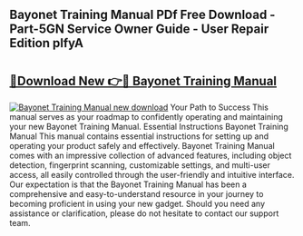 ## Bayonet Training Manual PDf Free Download - Part-5GN Service Owner Guide - User Repair Edition plfyA

# <h2><a href="http://bc16202.oget.top/?id=Bayonet+Training+Manual">🔗Download New 👉🔴 Bayonet Training Manual</a></h2>

[![Bayonet Training Manual new download](https://i.imgur.com/5g1atiW.png)](http://bc16202.oget.top/?id=Bayonet+Training+Manual)
Your Path to Success This manual serves as your roadmap to confidently operating and maintaining your new Bayonet Training Manual. Essential Instructions Bayonet Training Manual This manual contains essential instructions for setting up and operating your product safely and effectively. Bayonet Training Manual comes with an impressive collection of advanced features, including object detection, fingerprint scanning, customizable settings, and multi-user access, all easily controlled through the user-friendly and intuitive interface. Our expectation is that the Bayonet Training Manual has been a comprehensive and easy-to-understand resource in your journey to becoming proficient in using your new gadget. Should you need any assistance or clarification, please do not hesitate to contact our support team.
